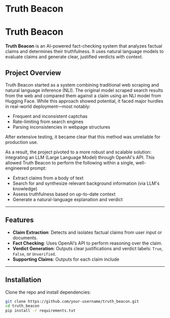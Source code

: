 # Truth Beacon

# Truth Beacon

**Truth Beacon** is an AI-powered fact-checking system that analyzes factual claims and determines their truthfulness. It uses natural language models to evaluate claims and generate clear, justified verdicts with context.

## Project Overview

Truth Beacon started as a system combining traditional web scraping and natural language inference (NLI). The original model scraped search results from the web and compared them against a claim using an NLI model from Hugging Face. While this approach showed potential, it faced major hurdles in real-world deployment—most notably:

- Frequent and inconsistent captchas
- Rate-limiting from search engines
- Parsing inconsistencies in webpage structures

After extensive testing, it became clear that this method was unreliable for production use.

As a result, the project pivoted to a more robust and scalable solution: integrating an LLM (Large Language Model) through OpenAI's API. This allowed Truth Beacon to perform the following within a single, well-engineered prompt:

- Extract claims from a body of text
- Search for and synthesize relevant background information (via LLM's knowledge)
- Assess truthfulness based on up-to-date context
- Generate a natural-language explanation and verdict

---

## Features

- **Claim Extraction**: Detects and isolates factual claims from user input or documents.
- **Fact Checking**: Uses OpenAI’s API to perform reasoning over the claim.
- **Verdict Generation**: Outputs clear justifications and verdict labels: `True`, `False`, or `Unverified`.
- **Supporting Claims**: Outputs for each claim include 

---

## Installation

Clone the repo and install dependencies:

```bash
git clone https://github.com/your-username/truth_beacon.git
cd truth_beacon
pip install -r requirements.txt